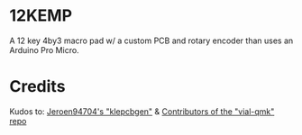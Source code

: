 # 12KEMP
A 12 key 4by3 macro pad w/ a custom PCB and rotary encoder than uses an Arduino Pro Micro.

# Credits
Kudos to:
[Jeroen94704's "klepcbgen"](https://github.com/jeroen94704/klepcbgen) & [Contributors of the "vial-qmk" repo](https://github.com/vial-kb/vial-qmk)

